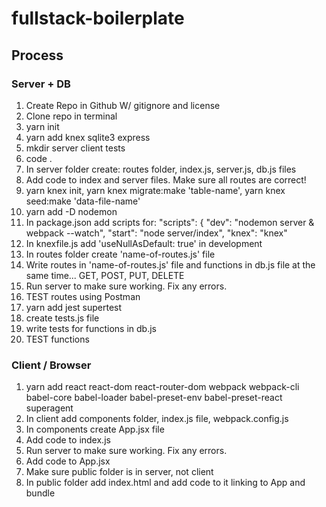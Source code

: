 # fullstack-boilerplate

## Process

### Server + DB

1. Create Repo in Github W/ gitignore and license
2. Clone repo in terminal
3. yarn init
4. yarn add knex sqlite3 express
5. mkdir server client tests
6. code .
7. In server folder create: routes folder, index.js, server.js, db.js files
8. Add code to index and server files. Make sure all routes are correct!
9. yarn knex init, yarn knex migrate:make 'table-name', yarn knex seed:make 'data-file-name'
10. yarn add -D nodemon
11. In package.json add scripts for:
   "scripts": {
      "dev": "nodemon server & webpack --watch",
      "start": "node server/index",
      "knex": "knex"
12. In knexfile.js add 'useNullAsDefault: true' in development
13. In routes folder create 'name-of-routes.js' file
14. Write routes in 'name-of-routes.js' file and functions in db.js file at the same time... GET, POST, PUT, DELETE
15. Run server to make sure working. Fix any errors.
16. TEST routes using Postman
17. yarn add jest supertest
18. create tests.js file
19. write tests for functions in db.js
20. TEST functions 


### Client / Browser

1. yarn add react react-dom react-router-dom webpack webpack-cli babel-core babel-loader babel-preset-env babel-preset-react superagent
2. In client add components folder, index.js file, webpack.config.js
3. In components create App.jsx file
4. Add code to index.js
5. Run server to make sure working. Fix any errors.
6. Add code to App.jsx
7. Make sure public folder is in server, not client
8. In public folder add index.html and add code to it linking to App and bundle

